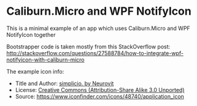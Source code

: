 Caliburn.Micro and WPF NotifyIcon
===

This is a minimal example of an app which uses Caliburn.Micro and WPF NotifyIcon together

Bootstrapper code is taken mostly from this StackOverflow post:
http://stackoverflow.com/questions/27588784/how-to-integrate-wpf-notifyicon-with-caliburn-micro

The example icon info:
- Title and Author: [simplicio. by Neurovit](http://neurovit.deviantart.com/art/simplicio-92311415)
- License: [Creative Commons (Attribution-Share Alike 3.0 Unported)](http://creativecommons.org/licenses/by-sa/3.0/)
- Source: https://www.iconfinder.com/icons/48740/application_icon

